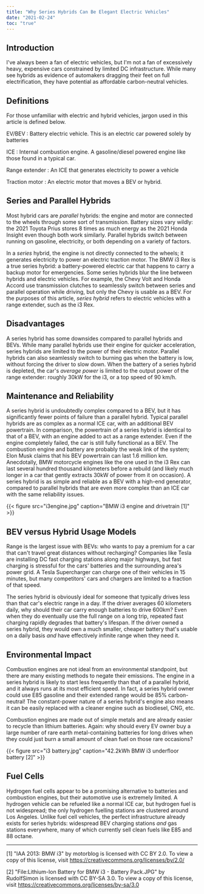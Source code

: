 ```yaml
---
title: "Why Series Hybrids Can Be Elegant Electric Vehicles"
date: "2021-02-24"
toc: "true"
---
```


## Introduction

I've always been a fan of electric vehicles, but I'm not a fan of excessively heavy, expensive cars constrained by limited DC infrastructure. While many see hybrids as evidence of automakers dragging their feet on full electrification, they have potential as affordable carbon-neutral vehicles. 

## Definitions

For those unfamiliar with electric and hybrid vehicles, jargon used in this article is defined below. 

EV/BEV
: Battery electric vehicle. This is an electric car powered solely by batteries

ICE
: Internal combustion engine. A gasoline/diesel powered engine like those found in a typical car. 

Range extender
: An ICE that generates electricity to power a vehicle

Traction motor
: An electric motor that moves a BEV or hybrid. 

## Series and Parallel Hybrids

Most hybrid cars are *parallel* hybrids: the engine and motor are connected to the wheels through some sort of transmission. Battery sizes vary wildly: the 2021 Toyota Prius stores 8 times as much energy as the 2021 Honda Insight even though both work similarly. Parallel hybrids switch between running on gasoline, electricity, or both depending on a variety of factors. 

In a *series* hybrid, the engine is not directly connected to the wheels; it generates electricity to power an electric traction motor. The BMW i3 Rex is a true series hybrid: a battery-powered electric car that happens to carry a backup motor for emergencies. Some series hybrids blur the line between hybrids and electric vehicles. For example, the Chevy     Volt and Honda Accord use transmission clutches to seamlessly switch between series and parallel operation while driving, but only the Chevy is usable as a BEV. For the purposes of this article, *series hybrid* refers to electric vehicles with a range extender, such as the i3 Rex. 

## Disadvantages

A series hybrid has some downsides compared to parallel hybrids and BEVs. While many parallel hybrids use their engine for quicker acceleration, series hybrids are limited to the power of their electric motor. Parallel hybrids can also seamlessly switch to burning gas when the battery is low, without forcing the driver to slow down. When the battery of a series hybrid is depleted, the car's *average power* is limited to the output power of the range extender: roughly 30kW for the i3, or a top speed of 90 km/h. 

## Maintenance and Reliability

A series hybrid is undoubtedly complex compared to a BEV, but it has significantly fewer points of failure than a parallel hybrid. Typical parallel hybrids are as complex as a normal ICE car, with an additional BEV powertrain. In comparison, the powertrain of a series hybrid is identical to that of a BEV, with an engine added to act as a range extender. Even if the engine completely failed, the car is still fully functional as a BEV. The combustion engine and battery are probably the weak link of the system; Elon Musk claims that his BEV powertrain can last 1.6 million km. Anecdotally, BMW motorcycle engines like the one used in the i3 Rex can last several hundred thousand kilometers before a rebuild (and likely much longer in a car that gently extracts 30kW of power from it on occasion). A series hybrid is as simple and reliable as a BEV with a high-end generator, compared to parallel hybrids that are even more complex than an ICE car with the same reliability issues. 

{{< figure src="i3engine.jpg" caption="BMW i3 engine and drivetrain [1]" >}}

## BEV versus Hybrid Usage Models

Range is the largest issue with BEVs: who wants to pay a premium for a car that can't travel great distances without recharging? Companies like Tesla are installing DC fast charging stations along major highways, but fast charging is stressful for the cars' batteries and the surrounding area's power grid. A Tesla Supercharger can charge one of their vehicles in 15 minutes, but many competitors' cars and chargers are limited to a fraction of that speed.

The series hybrid is obviously ideal for someone that typically drives less than that car's electric range in a day. If the driver averages 60 kilometers daily, why should their car carry enough batteries to drive 600km? Even when they do eventually use the full range on a long trip, repeated fast charging rapidly degrades that battery's lifespan. If the driver owned a series hybrid, they would own a much smaller, cheaper battery that's usable on a daily basis *and* have effectively infinite range when they need it. 

## Environmental Impact

Combustion engines are not ideal from an environmental standpoint, but there are many existing methods to negate their emissions. The engine in a series hybrid is likely to start less frequently than that of a parallel hybrid, and it always runs at its most efficient speed. In fact, a series hybrid owner could use E85 gasoline and their extended range would be 85% carbon-neutral! The constant-power nature of a series hybrid's engine also means it can be easily replaced with a cleaner engine such as biodiesel, CNG, etc.

Combustion engines are made out of simple metals and are already easier to recycle than lithium batteries. Again: why should every EV owner buy a large number of rare earth metal-containing batteries for long drives when they could just burn a small amount of clean fuel on those rare occasions?

{{< figure src="i3 battery.jpg" caption="42.2kWh BMW i3 underfloor battery [2]" >}}

## Fuel Cells

Hydrogen fuel cells appear to be a promising alternative to batteries and combustion engines, but their automotive use is extremely limited. A hydrogen vehicle can be refueled like a normal ICE car, but hydrogen fuel is not widespread; the only hydrogen fuelling stations are clustered around Los Angeles. Unlike fuel cell vehicles, the perfect infrastructure already exists for series hybrids: widespread BEV charging stations *and* gas stations everywhere, many of which currently sell clean fuels like E85 and 88 octane. 

---

[1] "IAA 2013: BMW i3" by motorblog is licensed with CC BY 2.0. To view a copy of this license, visit https://creativecommons.org/licenses/by/2.0/

[2] "File:Lithium-Ion Battery for BMW i3 - Battery Pack.JPG" by RudolfSimon is licensed with CC BY-SA 3.0. To view a copy of this license, visit https://creativecommons.org/licenses/by-sa/3.0
